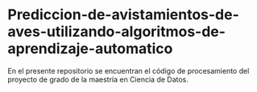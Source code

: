 # Prediccion-de-avistamientos-de-aves-utilizando-algoritmos-de-aprendizaje-automatico
En el presente repositorio se encuentran el código de procesamiento del proyecto de grado de la maestría en Ciencia de Datos.
